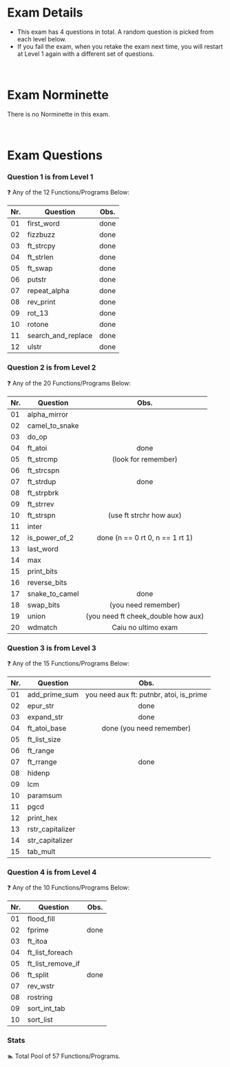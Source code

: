 # Exam Details

- This exam has 4 questions in total. A random question is picked from each level below. 
- If you fail the exam, when you retake the exam next time, you will restart at Level 1 again with a different set of questions.

<br>

# Exam Norminette

There is no Norminette in this exam. 

<br>

# Exam Questions

### Question 1 is from Level 1
:question: Any of the 12 Functions/Programs Below:

Nr. |Question | Obs.
----|---------|:-----:
01  |first_word| done
02  |fizzbuzz | done
03  |ft_strcpy | done
04  |ft_strlen | done
05  |ft_swap | done
06  |putstr | done
07  |repeat_alpha | done
08  |rev_print | done
09  |rot_13 | done
10  |rotone | done
11  |search_and_replace | done
12  |ulstr | done

### Question 2 is from Level 2
:question: Any of the 20 Functions/Programs Below:

Nr. |Question | Obs.
----|---------|:-----:
01  |alpha_mirror   |
02  |camel_to_snake |
03  |do_op          | 
04  |ft_atoi        | done
05  |ft_strcmp      | (look for remember)
06  |ft_strcspn     | 
07  |ft_strdup      | done
08  |ft_strpbrk     | 
09  |ft_strrev      | 
10  |ft_strspn      | (use ft strchr how aux)
11  |inter          |
12  |is_power_of_2  | done (n == 0 rt 0, n == 1 rt 1)
13  |last_word      | 
14  |max            | 
15  |print_bits     | 
16  |reverse_bits   | 
17  |snake_to_camel | done 
18  |swap_bits      | (you need remember)
19  |union          | (you need ft cheek_double how aux) 
20  |wdmatch        | Caiu no ultimo exam 

### Question 3 is from Level 3
:question: Any of the 15 Functions/Programs Below:

Nr. |Question | Obs.
----|---------|:-----:
01  |add_prime_sum| you need aux ft: putnbr, atoi, is_prime
02  |epur_str     | done
03  |expand_str   | done
04  |ft_atoi_base | done (you need remember)
05  |ft_list_size |
06  |ft_range     |
07  |ft_rrange    | done
08  |hidenp       |
09  |lcm          |
10  |paramsum     |
11  |pgcd         |
12  |print_hex    |
13  |rstr_capitalizer |
14  |str_capitalizer |
15  |tab_mult     |
 
### Question 4 is from Level 4
:question: Any of the 10 Functions/Programs Below:

Nr. |Question | Obs.
----|---------|:-----:
01  |flood_fill |
02  |fprime | done
03  |ft_itoa
04  |ft_list_foreach
05  |ft_list_remove_if
06  |ft_split | done
07  |rev_wstr
08  |rostring
09  |sort_int_tab
10  |sort_list

### Stats
:swimmer: Total Pool of 57 Functions/Programs.
